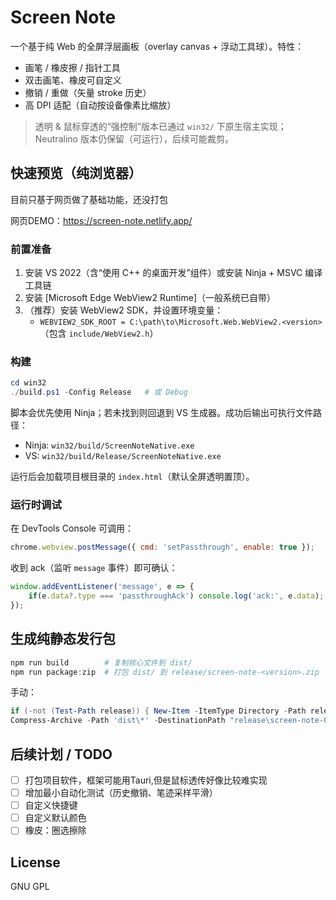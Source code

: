 # Screen Note

一个基于纯 Web 的全屏浮层画板（overlay canvas + 浮动工具球）。特性：

- 画笔 / 橡皮擦 / 指针工具
- 双击画笔、橡皮可自定义
- 撤销 / 重做（矢量 stroke 历史）
- 高 DPI 适配（自动按设备像素比缩放）

> 透明 & 鼠标穿透的“强控制”版本已通过 `win32/` 下原生宿主实现；Neutralino 版本仍保留（可运行），后续可能裁剪。

## 快速预览（纯浏览器）

目前只基于网页做了基础功能，还没打包  

网页DEMO：https://screen-note.netlify.app/


### 前置准备
1. 安装 VS 2022（含“使用 C++ 的桌面开发”组件）或安装 Ninja + MSVC 编译工具链
2. 安装 [Microsoft Edge WebView2 Runtime]（一般系统已自带）
3. （推荐）安装 WebView2 SDK，并设置环境变量：
	 - `WEBVIEW2_SDK_ROOT = C:\path\to\Microsoft.Web.WebView2.<version>` （包含 `include/WebView2.h`）

### 构建
```powershell
cd win32
./build.ps1 -Config Release   # 或 Debug
```

脚本会优先使用 Ninja；若未找到则回退到 VS 生成器。成功后输出可执行文件路径：

- Ninja: `win32/build/ScreenNoteNative.exe`
- VS: `win32/build/Release/ScreenNoteNative.exe`

运行后会加载项目根目录的 `index.html`（默认全屏透明置顶）。

### 运行时调试
在 DevTools Console 可调用：

```js
chrome.webview.postMessage({ cmd: 'setPassthrough', enable: true });
```

收到 ack（监听 `message` 事件）即可确认：

```js
window.addEventListener('message', e => {
	if(e.data?.type === 'passthroughAck') console.log('ack:', e.data);
});
```

## 生成纯静态发行包

```powershell
npm run build        # 复制核心文件到 dist/
npm run package:zip  # 打包 dist/ 到 release/screen-note-<version>.zip
```

手动：

```powershell
if (-not (Test-Path release)) { New-Item -ItemType Directory -Path release | Out-Null }
Compress-Archive -Path 'dist\*' -DestinationPath "release\screen-note-0.1.0.zip" -Force
```

## 后续计划 / TODO

- [ ] 打包项目软件，框架可能用Tauri,但是鼠标透传好像比较难实现
- [ ] 增加最小自动化测试（历史撤销、笔迹采样平滑）
- [ ] 自定义快捷键
- [ ] 自定义默认颜色
- [ ] 橡皮：圈选擦除

## License

GNU GPL
